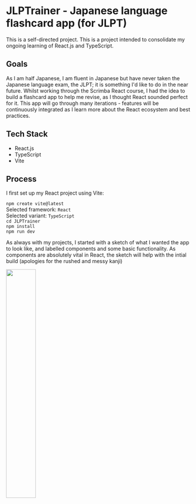 # JLPTrainer - Japanese language flashcard app (for JLPT)
This is a self-directed project. This is a project intended to consolidate my ongoing learning of React.js and TypeScript.

## Goals
As I am half Japanese, I am fluent in Japanese but have never taken the Japanese language exam, the JLPT; it is something I'd like to do in the near future. Whilst working through the Scrimba React course, I had the idea to build a flashcard app to help me revise, as I thought React sounded perfect for it. This app will go through many iterations - features will be continuously integrated as I learn more about the React ecosystem and best practices. 

## Tech Stack
- React.js
- TypeScript
- Vite

## Process
I first set up my React project using Vite: 

`npm create vite@latest`\
Selected framework: `React`\
Selected variant: `TypeScript`\
`cd JLPTrainer`\
`npm install`\
`npm run dev`

As always with my projects, I started with a sketch of what I wanted the app to look like, and labelled components and some basic functionality. As components are absolutely vital in React, the sketch will help with the intial build (apologies for the rushed and messy kanji)

<img src="https://github.com/user-attachments/assets/30625f37-55e3-4c9e-ac17-1281181c2ce2" width=40% height=40%>


